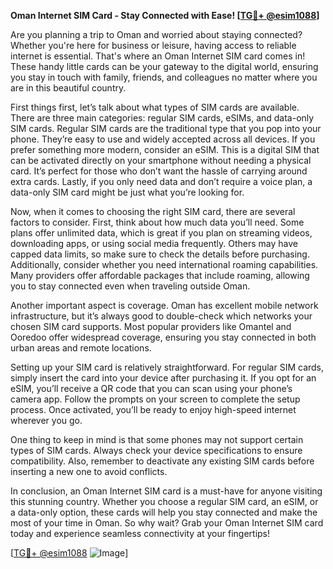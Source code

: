 **Oman Internet SIM Card - Stay Connected with Ease! [[TG💪+ @esim1088](https://t.me/s/esim1088)]**

Are you planning a trip to Oman and worried about staying connected? Whether you're here for business or leisure, having access to reliable internet is essential. That's where an Oman Internet SIM card comes in! These handy little cards can be your gateway to the digital world, ensuring you stay in touch with family, friends, and colleagues no matter where you are in this beautiful country.

First things first, let’s talk about what types of SIM cards are available. There are three main categories: regular SIM cards, eSIMs, and data-only SIM cards. Regular SIM cards are the traditional type that you pop into your phone. They’re easy to use and widely accepted across all devices. If you prefer something more modern, consider an eSIM. This is a digital SIM that can be activated directly on your smartphone without needing a physical card. It’s perfect for those who don’t want the hassle of carrying around extra cards. Lastly, if you only need data and don’t require a voice plan, a data-only SIM card might be just what you’re looking for.

Now, when it comes to choosing the right SIM card, there are several factors to consider. First, think about how much data you’ll need. Some plans offer unlimited data, which is great if you plan on streaming videos, downloading apps, or using social media frequently. Others may have capped data limits, so make sure to check the details before purchasing. Additionally, consider whether you need international roaming capabilities. Many providers offer affordable packages that include roaming, allowing you to stay connected even when traveling outside Oman.

Another important aspect is coverage. Oman has excellent mobile network infrastructure, but it’s always good to double-check which networks your chosen SIM card supports. Most popular providers like Omantel and Ooredoo offer widespread coverage, ensuring you stay connected in both urban areas and remote locations. 

Setting up your SIM card is relatively straightforward. For regular SIM cards, simply insert the card into your device after purchasing it. If you opt for an eSIM, you’ll receive a QR code that you can scan using your phone’s camera app. Follow the prompts on your screen to complete the setup process. Once activated, you’ll be ready to enjoy high-speed internet wherever you go.

One thing to keep in mind is that some phones may not support certain types of SIM cards. Always check your device specifications to ensure compatibility. Also, remember to deactivate any existing SIM cards before inserting a new one to avoid conflicts.

In conclusion, an Oman Internet SIM card is a must-have for anyone visiting this stunning country. Whether you choose a regular SIM card, an eSIM, or a data-only option, these cards will help you stay connected and make the most of your time in Oman. So why wait? Grab your Oman Internet SIM card today and experience seamless connectivity at your fingertips!

[[TG💪+ @esim1088](https://t.me/s/esim1088) ![Image](https://i.postimg.cc/Y0z9fWf4/image.png)]